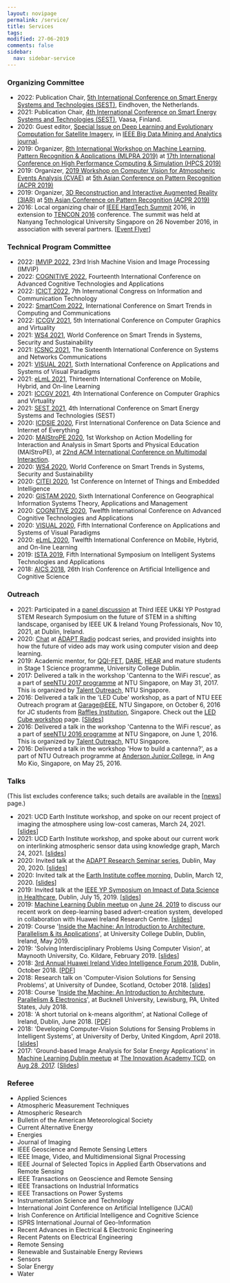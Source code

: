 ```yaml
---
layout: novipage
permalink: /service/
title: Services
tags: 
modified: 27-06-2019
comments: false
sidebar:
  nav: sidebar-service
---
```


### Organizing Committee
+ 2022: Publication Chair, <a href="https://www.sest2022.org/#committees.html">5th International Conference on Smart Energy Systems and Technologies (SEST)</a>, Eindhoven, the Netherlands.
+ 2021: Publication Chair, <a href="https://sites.univaasa.fi/sest2021/committees/">4th International Conference on Smart Energy Systems and Technologies (SEST)</a>, Vaasa, Finland.
+ 2020: Guest editor, <a href="https://ieeexplore.ieee.org/document/9142155">Special Issue on Deep Learning and Evolutionary Computation for Satellite Imagery</a>, in <a href="https://ieeexplore.ieee.org/xpl/RecentIssue.jsp?punumber=8254253">IEEE Big Data Mining and Analytics journal</a>.
+ 2019: Organizer, <a href="http://hpcs2019.cisedu.info/2-conference/workshops/workshop14-mlpra">8th International Workshop on Machine Learning, Pattern Recognition & Applications (MLPRA 2019)</a> at <a href="http://hpcs2019.cisedu.info/">17th International Conference on High Performance Computing & Simulation (HPCS 2019)</a>
+ 2019: Organizer, <a href="https://2019cvae.github.io/">2019 Workshop on Computer Vision for Atmospheric Events Analysis (CVAE)</a> at <a href="https://www.acpr2019.org/">5th Asian Conference on Pattern Recognition (ACPR 2019)</a>
+ 2019: Organizer, <a href="https://3iar.github.io/">3D Reconstruction and Interactive Augmented Reality (3IAR)</a> at <a href="https://www.acpr2019.org/">5th Asian Conference on Pattern Recognition (ACPR 2019)</a>
+ 2016: Local organizing chair of <a href="http://hardtechsummit.com/">IEEE HardTech Summit</a> 2016, in extension to <a href="http://tencon2016.org/">TENCON 2016</a> conference. The summit was held at Nanyang Technological University Singapore on 26 November 2016, in association with several partners. [<a href="https://soumyabratadev.files.wordpress.com/2016/11/hts_flyer.png">Event Flyer</a>]

### Technical Program Committee

+ 2022: <a href="https://imvipconference.github.io/#contact">IMVIP 2022</a>, 23rd Irish Machine Vision and Image Processing (IMVIP)
+ 2022: <a href="https://www.iaria.org/conferences2022/ComCOGNITIVE22.html">COGNITIVE 2022</a>, Fourteenth International Conference on Advanced Cognitive Technologies and Applications
+ 2022: <a href="https://icict.co.uk/committees.php#tab4">ICICT 2022</a>, 7th International Congress on Information and Communication Technology 
+ 2022: <a href="https://smartcomconference.com/committee.php#tab04">SmartCom 2022</a>, International Conference on Smart Trends in Computing and Communications 
+ 2022: <a href="http://www.iccgv.org/com.html">ICCGV 2021</a>, 5th International Conference on Computer Graphics and Virtuality 
+ 2021: <a href="https://worlds4.co.uk/committees.php">WS4 2021</a>, World Conference on Smart Trends in Systems, Security and Sustainability
+ 2021: <a href="https://www.iaria.org/conferences2021/ComICSNC21.html">ICSNC 2021</a>, The Sixteenth International Conference on Systems and Networks Communications
+ 2021: <a href="https://www.iaria.org/conferences2021/ComVISUAL21.html">VISUAL 2021</a>, Sixth International Conference on Applications and Systems of Visual Paradigms
+ 2021: <a href="https://www.iaria.org/conferences2021/ComeLmL21.html">eLmL 2021</a>, Thirteenth International Conference on Mobile, Hybrid, and On-line Learning
+ 2021: <a href="http://www.iccgv.org/com.html">ICCGV 2021</a>, 4th International Conference on Computer Graphics and Virtuality 
+ 2021: <a href="https://sites.univaasa.fi/sest2021/committees/">SEST 2021</a>, 4th International Conference on Smart Energy Systems and Technologies (SEST)
+ 2020: <a href="http://www.icdsie.com/committee.html">ICDSIE 2020</a>, First International Conference on Data Science and Internet of Everything
+ 2020: <a href="http://smart-sports-exercises.nl/maistrope/">MAIStroPE 2020</a>, 1st Workshop on Action Modelling for Interaction and Analysis in Smart Sports and Physical Education (MAIStroPE), at <a href="http://icmi.acm.org/2020/">22nd ACM International Conference on Multimodal Interaction</a>.
+ 2020: <a href="https://worlds4.co.uk/committees.php">WS4 2020</a>, World Conference on Smart Trends in Systems, Security and Sustainability
+ 2020: <a href="http://citei.intconference.org/organizing-committee/">CITEI 2020</a>, 1st Conference on Internet of Things and Embedded Intelligence
+ 2020: <a href="http://www.gistam.org/ProgramCommittee.aspx">GISTAM 2020</a>, Sixth International Conference on Geographical Information Systems Theory, Applications and Management
+ 2020: <a href="http://www.iaria.org/conferences2020/ComCOGNITIVE20.html">COGNITIVE 2020</a>, Twelfth International Conference on Advanced Cognitive Technologies and Applications
+ 2020: <a href="http://www.iaria.org/conferences2020/ComVISUAL20.html">VISUAL 2020</a>, Fifth International Conference on Applications and Systems of Visual Paradigms
+ 2020: <a href="http://www.iaria.org/conferences2020/ComeLmL20.html">eLmL 2020</a>, Twelfth International Conference on Mobile, Hybrid, and On-line Learning
+ 2019: <a href="http://www.acn-conference.org/ista2019/index.html">ISTA 2019</a>, Fifth International Symposium on Intelligent Systems Technologies and Applications 
+ 2018: <a href="http://aics2018.scss.tcd.ie/org.html">AICS 2018</a>, 26th Irish Conference on Artificial Intelligence and Cognitive Science 


### Outreach
+ 2021: Participated in a <a href="https://ieeeukiyp.org/3rd_stem/schedule/">panel discussion</a> at Third IEEE UK&I YP Postgrad STEM Research Symposium on the future of STEM in a shifting landscape, organised by IEEE UK & Ireland Young Professionals, Nov 10, 2021, at Dublin, Ireland.
+ 2020: <a href="https://soundcloud.com/theadaptcentre/soumyabrata-dev-how-computer-vision-assists-in-identifying-product-placement-locations">Chat</a> at <a href="https://soundcloud.com/theadaptcentre">ADAPT Radio</a> podcast series, and provided insights into how the future of video ads may work using computer vision and deep learning. 
+ 2019: Academic mentor, for <a href="http://www.ucd.ie/registry/admissions/FET.html">QQI-FET</a>, <a href="http://accesscollege.ie/dare/">DARE</a>, <a href="http://accesscollege.ie/hear/">HEAR</a> and mature students in Stage 1 Science programme, University College Dublin.
+ 2017: Delivered a talk in the workshop 'Cantenna to the WiFi rescue', as a part of <a href="http://www.ntu.edu.sg/TalentOutreach/seeNTU/Documents/seeNTU%20Programme%20Schedule%202017.pdf">seeNTU 2017 programme</a> at NTU Singapore, on May 31, 2017. This is organized by <a href="http://www.ntu.edu.sg/TalentOutreach/Pages/index.aspx">Talent Outreach</a>, NTU Singapore.
+ 2016: Delivered a talk in the 'LED Cube' workshop, as a part of NTU EEE Outreach program at <a href="http://www.eee.ntu.edu.sg/Programmes/Garage/Pages/Home.aspx">Garage@EEE</a>, NTU Singapore, on October 6, 2016 for JC students from <a href="http://www.ri.edu.sg/">Raffles Institution</a>, Singapore. Check out the <a href="http://www3.ntu.edu.sg/home2012/SOUMYABR001/ledcube.html">LED Cube workshop</a> page. [<a href="https://soumyabratadev.files.wordpress.com/2016/11/led-workshop_ri_6oct2016.pdf">Slides</a>]
+ 2016: Delivered a talk in the workshop 'Cantenna to the WiFi rescue', as a part of <a href="http://www.ntu.edu.sg/TalentOutreach/seeNTU/Documents/Module_Synopses_seeNTU%202016.pdf">seeNTU 2016 programme</a> at NTU Singapore, on June 1, 2016. This is organized by <a href="http://www.ntu.edu.sg/TalentOutreach/Pages/index.aspx">Talent Outreach</a>, NTU Singapore.
+ 2016: Delivered a talk in the workshop 'How to build a cantenna?', as a part of NTU Outreach programme at <a href="http://ajc.edu.sg/">Anderson Junior College,</a> in Ang Mo Kio, Singapore, on May 25, 2016.


### Talks

(This list excludes conference talks; such details are available in the [<a href="https://soumyabrata.github.io/news/">news</a>] page.)

+ 2021: UCD Earth Institute workshop, and spoke on our recent project of imaging the atmosphere using low-cost cameras, March 24, 2021. [<a href="https://soumyabratadev.files.wordpress.com/2021/03/collab_workshop_1.pdf">slides</a>]
+ 2021: UCD Earth Institute workshop, and spoke about our current work on interlinking atmospheric sensor data using knowledge graph, March 24, 2021. [<a href="https://soumyabratadev.files.wordpress.com/2021/03/collab_workshop_2.pdf">slides</a>]
+ 2020: Invited talk at the <a href="https://sites.google.com/a/adaptcentre.ie/srs/home/scientific-meetings/online-research-seminars-proposed?authuser=0">ADAPT Research Seminar series</a>, Dublin, May 20, 2020. [<a href="https://soumyabratadev.files.wordpress.com/2020/05/adaptseminar_may2020.pdf">slides</a>] 
+ 2020: Invited talk at the <a href="https://twitter.com/UCDEarth/status/1236976921130524673">Earth Institute coffee morning</a>, Dublin, March 12, 2020. [<a href="https://soumyabratadev.files.wordpress.com/2020/03/ei-2020.pdf">slides</a>] 
+ 2019: Invited talk at the <a href="https://www.eventbrite.sg/e/ieee-yp-symposium-on-impact-of-data-science-in-healthcare-tickets-62792349608?aff=eemailordconf&utm_campaign=order_confirm&utm_medium=email&ref=eemailordconf&utm_source=eb_email&utm_term=viewevent">IEEE YP Symposium on Impact of Data Science in Healthcare</a>, Dublin, July 15, 2019. [<a href="https://soumyabratadev.files.wordpress.com/2019/07/yp_symposium_july2019.pdf">slides</a>]
+ 2019: <a href="https://www.meetup.com/Machine-Learning-Dublin/events/262441772/">Machine Learning Dublin meetup</a> on <a href="https://twitter.com/DublinML/status/1143229057334558720 ">June 24, 2019</a> to discuss our recent work on deep-learning based advert-creation system, developed in collaboration with Huawei Ireland Research Centre. [<a href="https://soumyabratadev.files.wordpress.com/2019/06/ml_meetup_june2019.pdf">slides</a>]
+ 2019: Course '<a href="https://www.scss.tcd.ie/~devs/bdic.html">Inside the Machine: An Introduction to Architecture, Parallelism & its Applications</a>', at University College Dublin, Dublin, Ireland, May 2019.
+ 2019: 'Solving Interdisciplinary Problems Using Computer Vision', at Maynooth University, Co. Kildare, February 2019. [<a href="https://soumyabratadev.files.wordpress.com/2019/06/maynooth_talk.pdf">slides</a>]
+ 2018: <a href="https://irishtechnews.ie/huawei-ireland-video-intelligence-forum-2018-takes-place-october-23rd/">3rd Annual Huawei Ireland Video Intelligence Forum 2018</a>, Dublin, October 2018. [<a href="https://soumyabratadev.files.wordpress.com/2018/10/huawei-video-forum2018.pdf">PDF</a>]
+ 2018: Research talk on 'Computer-Vision Solutions for Sensing Problems', at University of Dundee, Scotland, October 2018. [<a href="https://soumyabratadev.files.wordpress.com/2019/06/dundee_oct2018.pdf">slides</a>]
+ 2018: Course '<a href="https://www.scss.tcd.ie/%7Edevs/bucknell.html">Inside the Machine: An Introduction to Architecture, Parallelism & Electronics</a>', at Bucknell University, Lewisburg, PA, United States, July 2018. 
+ 2018: 'A short tutorial on k-means algorithm', at National College of Ireland, Dublin, June 2018. [<a href="https://soumyabratadev.files.wordpress.com/2018/10/nci-talk.pdf">PDF</a>]
+ 2018: 'Developing Computer-Vision Solutions for Sensing Problems in Intelligent Systems', at University of Derby, United Kingdom, April 2018. [<a href="https://soumyabratadev.files.wordpress.com/2019/06/derby_april2018.pdf">slides</a>]
+ 2017: 'Ground-based Image Analysis for Solar Energy Applications' in <a href="http://mldublin.github.io">Machine Learning Dublin meetup</a> at <a href="https://mldublin.github.io/events/apapt-the-innovation-academy-tcd/">The Innovation Academy TCD</a>, on <a href="https://www.meetup.com/Machine-Learning-Dublin/events/242709321/">Aug 28, 2017</a>. [<a href="https://soumyabratadev.files.wordpress.com/2017/08/ml-meetup.pdf">Slides</a>]


### Referee
+ Applied Sciences
+ Atmospheric Measurement Techniques 
+ Atmospheric Research 
+ Bulletin of the American Meteorological Society 
+ Current Alternative Energy
+ Energies 
+ Journal of Imaging 
+ IEEE Geoscience and Remote Sensing Letters 
+ IEEE Image, Video, and Multidimensional Signal Processing
+ IEEE Journal of Selected Topics in Applied Earth Observations and Remote Sensing 
+ IEEE Transactions on Geoscience and Remote Sensing 
+ IEEE Transactions on Industrial Informatics 
+ IEEE Transactions on Power Systems 
+ Instrumentation Science and Technology 
+ International Joint Conference on Artificial Intelligence (IJCAI)
+ Irish Conference on Artificial Intelligence and Cognitive Science
+ ISPRS International Journal of Geo-Information 
+ Recent Advances in Electrical & Electronic Engineering 
+ Recent Patents on Electrical Engineering
+ Remote Sensing 
+ Renewable and Sustainable Energy Reviews 
+ Sensors 
+ Solar Energy 
+ Water 



